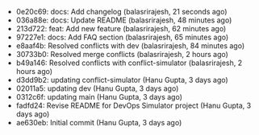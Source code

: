 - 0e20c69: docs: Add changelog (balasrirajesh, 21 seconds ago)
- 036a88e: docs: Update README (balasrirajesh, 48 minutes ago)
- 213d722: feat: Add new feature (balasrirajesh, 62 minutes ago)
- 97227e1: docs: Add FAQ section (balasrirajesh, 65 minutes ago)
- e8aaf4b: Resolved conflicts with dev (balasrirajesh, 84 minutes ago)
- 30733b0: Resolved merge conflicts (balasrirajesh, 2 hours ago)
- b49a146: Resolved conflicts with conflict-simulator (balasrirajesh, 2 hours ago)
- d3dd9b2: updating conflict-simulator (Hanu Gupta, 3 days ago)
- 02011a5: updating dev (Hanu Gupta, 3 days ago)
- 0312c6f: updating main (Hanu Gupta, 3 days ago)
- fadfd24: Revise README for DevOps Simulator project (Hanu Gupta, 3 days ago)
- ae630eb: Initial commit (Hanu Gupta, 3 days ago)